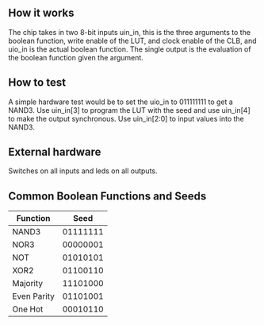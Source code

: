 <!---

This file is used to generate your project datasheet. Please fill in the information below and delete any unused
sections.

You can also include images in this folder and reference them in the markdown. Each image must be less than
512 kb in size, and the combined size of all images must be less than 1 MB.
-->

## How it works

The chip takes in two 8-bit inputs uin_in, this is the three arguments to the boolean function,
write enable of the LUT, and clock enable of the CLB, and uio_in is the actual boolean function.
The single output is the evaluation of the boolean function given the argument.

## How to test

A simple hardware test would be to set the uio_in to 011111111 to get a NAND3. Use uin_in[3] to
program the LUT with the seed and use uin_in[4] to make the output synchronous. Use uin_in[2:0]
to input values into the NAND3.

## External hardware

Switches on all inputs and leds on all outputs.

## Common Boolean Functions and Seeds

| Function    | Seed     |
| ----------- | -------- |
| NAND3       | 01111111 |
| NOR3        | 00000001 |
| NOT         | 01010101 |
| XOR2        | 01100110 |
| Majority    | 11101000 |
| Even Parity | 01101001 |
| One Hot     | 00010110 |

